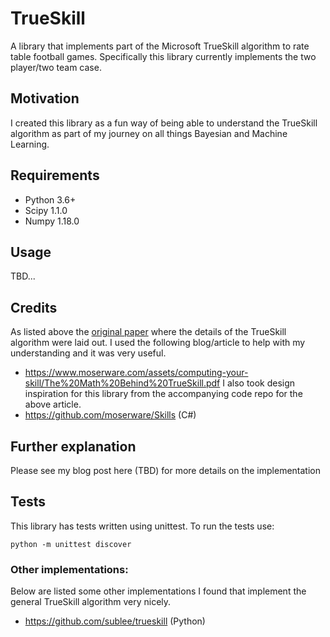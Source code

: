 # TrueSkill
A library that implements part of the Microsoft TrueSkill algorithm to rate table football games. Specifically this library currently implements the two player/two team case.
## Motivation
I created this library as a fun way of being able to understand the TrueSkill algorithm as part of my journey on all things Bayesian and Machine Learning.
## Requirements
* Python 3.6+
* Scipy 1.1.0
* Numpy 1.18.0
## Usage
TBD...
## Credits
As listed above the [original paper](https://www.microsoft.com/en-us/research/wp-content/uploads/2007/01/NIPS2006_0688.pdf) where the details of the TrueSkill algorithm were laid out. 
I used the following blog/article to help with my understanding and it was very useful.
* https://www.moserware.com/assets/computing-your-skill/The%20Math%20Behind%20TrueSkill.pdf
I also took design inspiration for this library from the accompanying code repo for the above article.
* https://github.com/moserware/Skills (C#)

## Further explanation
Please see my blog post here (TBD) for more details on the implementation

## Tests
This library has tests written using unittest. To run the tests use:
```
python -m unittest discover
```

### Other implementations:
Below are listed some other implementations I found that implement the general TrueSkill algorithm very nicely.
* https://github.com/sublee/trueskill (Python)
